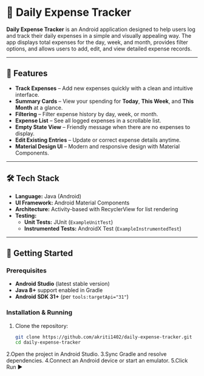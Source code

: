 # 📒 Daily Expense Tracker

**Daily Expense Tracker** is an Android application designed to help users log and track their daily expenses in a simple and visually appealing way.
The app displays total expenses for the day, week, and month, provides filter options, and allows users to add, edit, and view detailed expense records.

---

## 📱 Features

- **Track Expenses** – Add new expenses quickly with a clean and intuitive interface.
- **Summary Cards** – View your spending for **Today**, **This Week**, and **This Month** at a glance.
- **Filtering** – Filter expense history by day, week, or month.
- **Expense List** – See all logged expenses in a scrollable list.
- **Empty State View** – Friendly message when there are no expenses to display.
- **Edit Existing Entries** – Update or correct expense details anytime.
- **Material Design UI** – Modern and responsive design with Material Components.

---

## 🛠 Tech Stack

- **Language:** Java (Android)
- **UI Framework:** Android Material Components
- **Architecture:** Activity-based with RecyclerView for list rendering
- **Testing:**
  - **Unit Tests:** JUnit (`ExampleUnitTest`)
  - **Instrumented Tests:** AndroidX Test (`ExampleInstrumentedTest`)

---


## 🚀 Getting Started

### Prerequisites
- **Android Studio** (latest stable version)
- **Java 8+** support enabled in Gradle
- **Android SDK 31+** (per `tools:targetApi="31"`)

### Installation & Running
1. Clone the repository:
   ```bash
   git clone https://github.com/akriti1402/daily-expense-tracker.git
   cd daily-expense-tracker
   
2.Open the project in Android Studio.
3.Sync Gradle and resolve dependencies.
4.Connect an Android device or start an emulator.
5.Click Run ▶


